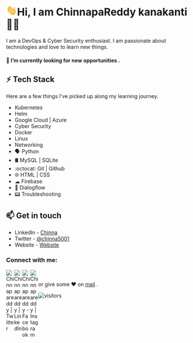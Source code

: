 
# <img src="https://raw.githubusercontent.com/ABSphreak/ABSphreak/master/gifs/Hi.gif" width="30px">Hi, I am ChinnapaReddy kanakanti 👨‍💻

I am a DevOps & Cyber Security enthusiast. I am passionate about technologies and love to learn new things.

#### 🔭 I’m currently looking for new opportunities .


## ⚡ Tech Stack

Here are a few things I've picked up along my learning journey.
* Kubernetes
* Helm
* Google Cloud | Azure
* Cyber Security
* Docker
* Linux
* Networking
* 🗣 Python 
* 🛢️ MySQL | SQLite 
* :octocat: Git | Github
* 🌐 HTML | CSS
* ☁ Firebase
* 💠 Dialogflow
* 📟 Troubleshooting

## 📫 Get in touch
- LinkedIn - [Chinna](https://www.linkedin.com/in/Chinnapareddy)
- Twitter - [@chinna5001](https://twitter.com/chinna5001)
- Website - [Website](http://chinna.tech/)
### Connect with me:

[<img align="left" alt="Chinnapareddy | Twitter" width="22px" src="https://cdn.jsdelivr.net/npm/simple-icons@v3/icons/twitter.svg" />](https://twitter.com/chinna5001)
[<img align="left" alt="Chinnapareddy  | LinkedIn" width="22px" src="https://cdn.jsdelivr.net/npm/simple-icons@v3/icons/linkedin.svg" />](https://linkedin.com/in/Chinnapareddy)
 [<img align="left" alt="Chinnapareddy - Facebook" width="22px" src="https://cdn.jsdelivr.net/npm/simple-icons@v3/icons/facebook.svg"/>](https://www.facebook.com/chinna501)
[<img align="left" alt="Chinnapareddy  | Instagram" width="22px" src="https://cdn.jsdelivr.net/npm/simple-icons@v3/icons/instagram.svg" />](https://www.instagram.com/chinnapa_reddy_chinna/)

<br />

 or give some ♥ on [mail](mailto:kanakanti98@gmail.com) .



![visitors](https://visitor-badge.glitch.me/badge?page_id=chinna98/chinna98)


 
